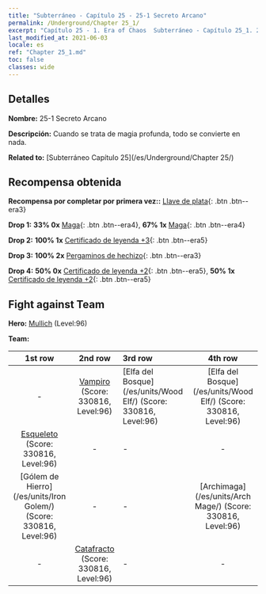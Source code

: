 ```yaml
---
title: "Subterráneo - Capítulo 25 - 25-1 Secreto Arcano"
permalink: /Underground/Chapter 25_1/
excerpt: "Capítulo 25 - 1. Era of Chaos  Subterráneo - Capítulo 25_1. 25-1 Secreto Arcano"
last_modified_at: 2021-06-03
locale: es
ref: "Chapter 25_1.md"
toc: false
classes: wide
---
```


## Detalles

 **Nombre:** 25-1 Secreto Arcano

 **Descripción:** Cuando se trata de magia profunda, todo se convierte en nada.

 **Related to:** [Subterráneo Capítulo 25](/es/Underground/Chapter 25/)

## Recompensa obtenida

 **Recompensa por completar por primera vez::** [Llave de plata](/ItemsES/con_693/){: .btn .btn--era3}

 **Drop 1:** **33% 0x** [Maga](/ItemsES/unt_238/){: .btn .btn--era4}, **67% 1x** [Maga](/ItemsES/unt_238/){: .btn .btn--era4}

 **Drop 2:** **100% 1x** [Certificado de leyenda +3](/ItemsES/mat_88/){: .btn .btn--era5}

 **Drop 3:** **100% 2x** [Pergaminos de hechizo](/ItemsES/con_694/){: .btn .btn--era3}

 **Drop 4:** **50% 0x** [Certificado de leyenda +2](/ItemsES/mat_81/){: .btn .btn--era5}, **50% 1x** [Certificado de leyenda +2](/ItemsES/mat_81/){: .btn .btn--era5}


## Fight against Team
 **Hero:** [Mullich](/es/heroes/Mullich/) (Level:96)

 **Team:**


  | 1st row | 2nd row | 3rd row | 4th row |
  |:----:|:----:|:----|:----:|
  | - | [Vampiro](/es/units/Vampire/) (Score: 330816, Level:96)  | [Elfa del Bosque](/es/units/Wood Elf/) (Score: 330816, Level:96)  | [Elfa del Bosque](/es/units/Wood Elf/) (Score: 330816, Level:96)  |
  | [Esqueleto](/es/units/Skeleton/) (Score: 330816, Level:96)  | - | - | - |
  | [Gólem de Hierro](/es/units/Iron Golem/) (Score: 330816, Level:96)  | - | - | [Archimaga](/es/units/Arch Mage/) (Score: 330816, Level:96)  |
  | - | [Catafracto](/es/units/Cavalier/) (Score: 330816, Level:96)  | - | - |


